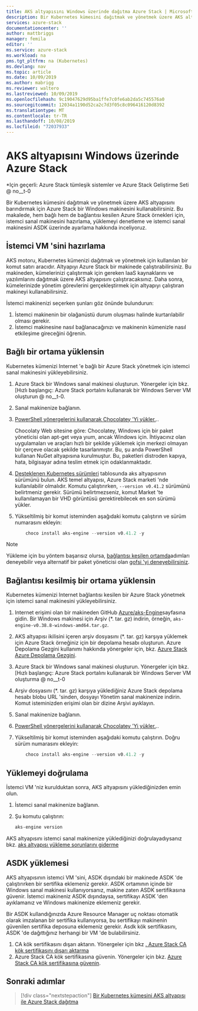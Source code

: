 ```yaml
---
title: AKS altyapısını Windows üzerinde dağıtma Azure Stack | Microsoft Docs
description: Bir Kubernetes kümesini dağıtmak ve yönetmek üzere AKS altyapısını barındırmak için Azure Stack bir Windows makinesini nasıl kullanacağınızı öğrenin.
services: azure-stack
documentationcenter: ''
author: mattbriggs
manager: femila
editor: ''
ms.service: azure-stack
ms.workload: na
pms.tgt_pltfrm: na (Kubernetes)
ms.devlang: nav
ms.topic: article
ms.date: 10/09/2019
ms.author: mabrigg
ms.reviewer: waltero
ms.lastreviewed: 10/09/2019
ms.openlocfilehash: 9c19047629d95ba1ffe7c0fe6ab2da5c745576a0
ms.sourcegitcommit: 12034a1190d52ca2c7d3f05c8c096416120d8392
ms.translationtype: MT
ms.contentlocale: tr-TR
ms.lasthandoff: 10/08/2019
ms.locfileid: "72037933"
---
```

# <a name="install-the-aks-engine-on-windows-in-azure-stack"></a>AKS altyapısını Windows üzerinde Azure Stack

*Için geçerli: Azure Stack tümleşik sistemler ve Azure Stack Geliştirme Seti @ no__t-0

Bir Kubernetes kümesini dağıtmak ve yönetmek üzere AKS altyapısını barındırmak için Azure Stack bir Windows makinesini kullanabilirsiniz. Bu makalede, hem bağlı hem de bağlantısı kesilen Azure Stack örnekleri için, istemci sanal makinesini hazırlama, yüklemeyi denetleme ve istemci sanal makinesini ASDK üzerinde ayarlama hakkında inceliyoruz.

## <a name="prepare-the-client-vm"></a>İstemci VM 'sini hazırlama

AKS motoru, Kubernetes kümenizi dağıtmak ve yönetmek için kullanılan bir komut satırı aracıdır. Altyapıyı Azure Stack bir makinede çalıştırabilirsiniz. Bu makineden, kümelerinizi çalıştırmak için gereken IaaS kaynaklarını ve yazılımlarını dağıtmak üzere AKS altyapısını çalıştıracaksınız. Daha sonra, kümelerinizde yönetim görevlerini gerçekleştirmek için altyapıyı çalıştıran makineyi kullanabilirsiniz.

İstemci makinenizi seçerken şunları göz önünde bulundurun:

1. İstemci makinenin bir olağanüstü durum oluşması halinde kurtarılabilir olması gerekir.
3. İstemci makinesine nasıl bağlanacağınızı ve makinenin kümenizle nasıl etkileşime gireceğini öğrenin.

## <a name="install-in-a-connected-environment"></a>Bağlı bir ortama yüklensin

Kubernetes kümenizi Internet 'e bağlı bir Azure Stack yönetmek için istemci sanal makinesini yükleyebilirsiniz.

1. Azure Stack bir Windows sanal makinesi oluşturun. Yönergeler için bkz. [Hızlı başlangıç: Azure Stack portalını kullanarak bir Windows Server VM oluşturun @ no__t-0.
2. Sanal makinenize bağlanın.
3. [PowerShell yönergelerini kullanarak Chocolatey 'Yi yükler.](https://chocolatey.org/install#install-with-powershellexe).. 

    Chocolaty Web sitesine göre: Chocolatey, Windows için bir paket yöneticisi olan apt-get veya yıum, ancak Windows için. İhtiyacınız olan uygulamaları ve araçları hızlı bir şekilde yüklemek için merkezi olmayan bir çerçeve olacak şekilde tasarlanmıştır. Bu, şu anda PowerShell kullanan NuGet altyapısına kurulmuştur. Bu, paketleri distroden kapıya, hata, bilgisayar adına teslim etmek için odaklanmaktadır.
4. [Desteklenen Kubernetes sürümleri](https://github.com/Azure/aks-engine/blob/master/docs/topics/azure-stack.md#supported-kubernetes-versions) tablosunda aks altyapısının sürümünü bulun. AKS temel altyapısı, Azure Stack marketi 'nde kullanılabilir olmalıdır. Komutu çalıştırırken, `--version v0.41.2` sürümünü belirtmeniz gerekir. Sürümü belirtmezseniz, komut Market 'te kullanılamayan bir VHD görüntüsü gerektirebilecek en son sürümü yükler.
5. Yükseltilmiş bir komut isteminden aşağıdaki komutu çalıştırın ve sürüm numarasını ekleyin:

    ```PowerShell  
        choco install aks-engine --version v0.41.2 -y
    ```

> [!Note]  
> Yükleme için bu yöntem başarısız olursa, [bağlantısı kesilen ortamda](#install-in-a-disconnected-environment)adımları deneyebilir veya alternatif bir paket yöneticisi olan [gofsi 'yi deneyebilirsiniz](azure-stack-kubernetes-aks-engine-troubleshoot.md#try-gofish).

## <a name="install-in-a-disconnected-environment"></a>Bağlantısı kesilmiş bir ortama yüklensin

Kubernetes kümenizi Internet bağlantısı kesilen bir Azure Stack yönetmek için istemci sanal makinesini yükleyebilirsiniz.

1.  Internet erişimi olan bir makineden GitHub [Azure/aks-Engine](https://github.com/Azure/aks-engine/releases/latest)sayfasına gidin. Bir Windows makinesi için Arşiv (*. tar. gz) indirin, örneğin, `aks-engine-v0.38.8-windows-amd64.tar.gz`.

2.  AKS altyapısı ikilisini içeren arşiv dosyasını (*. tar. gz) karşıya yüklemek için Azure Stack örneğiniz için bir depolama hesabı oluşturun. Azure Depolama Gezgini kullanımı hakkında yönergeler için, bkz. [Azure Stack Azure Depolama Gezgini](https://docs.microsoft.com/azure-stack/user/azure-stack-storage-connect-se).

3. Azure Stack bir Windows sanal makinesi oluşturun. Yönergeler için bkz. [Hızlı başlangıç: Azure Stack portalını kullanarak bir Windows Server VM oluşturma @ no__t-0

4.  Arşiv dosyasını (*. tar. gz) karşıya yüklediğiniz Azure Stack depolama hesabı blobu URL 'sinden, dosyayı Yönetim sanal makinenize indirin. Komut isteminizden erişimi olan bir dizine Arşivi ayıklayın.

5. Sanal makinenize bağlanın.

6. [PowerShell yönergelerini kullanarak Chocolatey 'Yi yükler.](https://chocolatey.org/install#install-with-powershellexe).. 

7.  Yükseltilmiş bir komut isteminden aşağıdaki komutu çalıştırın. Doğru sürüm numarasını ekleyin:

    ```PowerShell  
        choco install aks-engine --version v0.41.2 -y
    ```

## <a name="verify-the-installation"></a>Yüklemeyi doğrulama

İstemci VM 'niz kurulduktan sonra, AKS altyapısını yüklediğinizden emin olun.

1. İstemci sanal makinenize bağlanın.
2. Şu komutu çalıştırın:

    ```PowerShell  
    aks-engine version
    ```

AKS altyapısını istemci sanal makinenize yüklediğinizi doğrulayadıysanız bkz. [aks altyapısı yükleme sorunlarını giderme](azure-stack-kubernetes-aks-engine-troubleshoot.md)


## <a name="asdk-installation"></a>ASDK yüklemesi

AKS altyapısının istemci VM 'sini, ASDK dışındaki bir makinede ASDK 'de çalıştırırken bir sertifika eklemeniz gerekir. ASDK ortamının içinde bir Windows sanal makinesi kullanıyorsanız, makine zaten ASDK sertifikasına güvenir. İstemci makineniz ASDK dışındaysa, sertifikayı ASDK 'den ayıklamanız ve Windows makinenize eklemeniz gerekir.

Bir ASDK kullandığınızda Azure Resource Manager uç noktası otomatik olarak imzalanan bir sertifika kullanıyorsa, bu sertifikayı makinenin güvenilen sertifika deposuna eklemeniz gerekir. Asdk kök sertifikasını, ASDK 'de dağıttığınız herhangi bir VM 'de bulabilirsiniz.

1. CA kök sertifikasını dışarı aktarın. Yönergeler için bkz [. Azure Stack CA kök sertifikasını dışarı aktarma](https://docs.microsoft.com/azure-stack/user/azure-stack-version-profiles-azurecli2#export-the-azure-stack-ca-root-certificate)
2. Azure Stack CA kök sertifikasına güvenin. Yönergeler için bkz. [Azure Stack CA kök sertifikasına güvenin](https://docs.microsoft.com/azure-stack/user/azure-stack-version-profiles-azurecli2#trust-the-azure-stack-ca-root-certificate).

## <a name="next-steps"></a>Sonraki adımlar

> [!div class="nextstepaction"]
> [Bir Kubernetes kümesini AKS altyapısı ile Azure Stack dağıtma](azure-stack-kubernetes-aks-engine-deploy-cluster.md)
